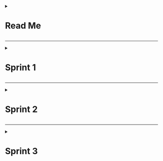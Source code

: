<details> 
<summary><h1>Read Me</h1></summary>

<details> 
<summary><h2>Oyun İle İlgili Bilgiler</h1></summary>

## Oyun İsmi
Medieval Party

<br>

## Oyun Açıklaması
Sekiz kişiye kadar destek sunan bu 3D üçüncü şahıs oyunu, arkadaşlarınızla aynı server üzerinden oynayabileceğiniz ve hayatta kalmak için birbirinizi ekarte ederek mücadele edeceğiniz bir yapıya sahiptir. Oyunun ana yapısı, zorlu engellerden ve platformları atlatmak ve mücadeleyi zirvede tamamlamaktır.

<br>

## Oyun Özellikleri
- 3D
- Multiplayer
- 3rd person perspective
- Party game

<br>

## Hedef Kitle
- 9+
- Bilgisayar oyuncuları
- Fantazi türü sevenler
- Platformer
- Rekabetçi oyunlar

<br>

</details>

<details> 
<summary><h2>Takım İle İlgili Bilgiler</h1></summary>
<br>

## Takım İsmi
Unity Grup 38

<br>

## Takım Üyeleri
- Muhammed Enes Keskin: Scrum Master / 3D Artist
- Müge Berra Öztekin: Product Owner / UI Designer
- Mert Göktuğ Yiğit: Developer
- Mehmet Can Şensoy: Developer
- Merve Olgun: Level Designer

<br>

## Product Backlog URL
[HacknPlan](https://app.hacknplan.com/p/207100/kanban?categoryId=0&boardId=571788)

<br>

<br>

## JURİYE ÖZEL NOT
- Reklam Entegrasyonu: Oyunumuz ücretli bir bilgisayar oyunu olduğu için oyun içi reklam bulunmamaktadır. 
- Yapay zekanın kullanım alanı: Labirent levellerinde bulunan hayaletlerde kullanılmıştır.


  ![Bootcamp38 2](https://github.com/user-attachments/assets/27aedbdb-bf69-4eb7-b9aa-58e9400646f8)

<br>


</details>

</details>

---

<details> 
<summary><h1>Sprint 1</h1></summary>

## Sprint Notları:
- Görevler board'ların içine yazılmıştır. Board'lardaki görev item'larına tıklandığında görevlerin detayları okunabilir.

<br>

## Sprint içinde tamamlanması tahmin edilen puan: 
- Sprint içi puan değerlendirmesi 70 olarak belirlenmiştir.

<br>

## Puan tamamlama mantığı:
- Proje boyunca tamamlanması gereken backlog puanı her sprint öncesi belirlendiği için net değildir. İlk Sprint için bitirilmesi istenilen puan sayısı 70 olarak belirlenmiştir.

<br>

## Daily Scrum: 
- Daily Scrum toplantıları Discord üzerinden yapılmıştır. Daily Scrum toplantısı örneği jpeg olarak paylaşılmaktadır:

<br>

![Ekran görüntüsü 2024-07-07 1544431](https://github.com/mertyigitt/BG38Game/assets/77064077/ef99835a-d34b-4000-8e73-a703bbc27358)

<br>

## Sprint board update: **Sprint board ekran görüntüsü:**

![Ekran görüntüsü 2024-07-07 201941](https://github.com/mertyigitt/BG38Game/assets/77064077/049ff634-8a8b-47b0-96dc-d4ffdf6a8788)

![Ekran görüntüsü 2024-07-07 210225](https://github.com/mertyigitt/BG38Game/assets/77064077/1b654b8c-a385-409c-9db4-403ced2d2d1a)

<br>

## Ürün Durumu: Ekran görüntüleri:

![Ekran görüntüsü 2024-07-07 120429](https://github.com/mertyigitt/BG38Game/assets/77064077/e7e12538-d9bf-47d5-beb3-540a971bce86)

<br>

## Sprint Review: Alınan kararlar:
Oyun içeriğinin fantazi orta çağ temalı ve stilize bir görsel tasarıma sahip olması kararlaştırılmıştır. Farklı harita ve levellerin olmasına ve bu levellerin mekaniklerine karar verilmiştir. Multiplayer modunun oluşturulması ve UI kitinin hazırlanması ise bir sonraki sprint'e ertelenmiştir. Ekstra eklenmesi gereken özellikler belirlenmiştir.

<br>

## Sprint Retrospective:

  - Proje yönetim aracı değiştirilip Jira'dan HacknPlan'a geçilmiştir.
  - Tahmin puanları gözden geçirilmeli ve sprint planlama toplantılarında gerekli geri bildirimlerin developer'lar tarafından verildiğine emin olunmalı.
  - Örnek test sahneleri oluşturulmalı.
  - Yazılım ürünlerinde çıkan sorunlar daha hızlı çözülmeli.
  - Mekanik ve animasyonlar üzerinde daha fazla test yapılmalı.

<br>

</details>

---

<details> 
<summary><h1>Sprint 2</h1></summary>

## Sprint Notları:
- Görevler board'ların içine yazılmıştır. Board'lardaki görev item'larına tıklandığında görevlerin detayları okunabilir.

<br>

## Sprint içinde tamamlanması tahmin edilen puan: 
- Sprint içi puan değerlendirmesi 130 olarak belirlenmiştir.

<br>

## Puan tamamlama mantığı:
- Proje boyunca tamamlanması gereken backlog puanı her sprint öncesi belirlendiği için net değildir. İkinci Sprint için bitirilmesi istenilen puan sayısı 130 olarak belirlenmiştir.

<br>

## Daily Scrum: 
- Daily Scrum toplantıları Discord üzerinden yapılmıştır. Daily Scrum toplantısı örneği jpeg olarak paylaşılmaktadır:

<br>

![Ekran görüntüsü 2024-07-21 215433](https://github.com/user-attachments/assets/54430de4-4fd6-43f5-bedf-3bb1ec5eff2e)

<br>

## Sprint board update: **Sprint board ekran görüntüsü:

![Ekran görüntüsü 2024-07-21 221140](https://github.com/user-attachments/assets/73799f19-fde1-4702-a22f-32df99b164ec)

<br>

## Ürün Durumu: Ekran görüntüleri:

 ![Ekran görüntüsü 2024-07-21 223633](https://github.com/user-attachments/assets/30f091f8-e9a0-4776-bdfd-ec379e4a7022)

 ![Bootcamp38](https://github.com/user-attachments/assets/c2790f21-fc9f-4bac-a7a6-6b872eb93978) ![Bootcamp38 2](https://github.com/user-attachments/assets/27aedbdb-bf69-4eb7-b9aa-58e9400646f8)

<br>

## Sprint Review: Alınan kararlar:
  - Scrum çerçevesi boyunca ilerleyen sprintlerde zaman kısıtı nedeni ile oyunu küçültmek şeklinde oyunun revize edilmesi kararlaştırılmıştır.
  - Oyunu tahmin mekaniklerinden arındırıp temayı, kurgu doğrultusunda bir online parti eğlence oyununa dönüştürmek uygun görülmüştür.
  - Oyun içi lobby sistemi iptal edilmesi uygun görülmüştür.
  - Oyunun github sayfasındaki readme kısmında yer alan oyun açıklaması başlığı alınan kararlar gereği revize edilmiştir.
  - Sonraki sprintler için daha fazla kontrol, sağlam planlama, net ve belirgin aşamalar ile olası risklerden kaçınmak adına proje yönetiminde şelale metodu ile ilerleme kararı alınmıştır.
  - Sahneler üzerine konuşulmuş ve iş planı oluşturulmuştur.
  - Oyunun isminin Medieval Party olması kararlaştırılmıştır.

<br>

## Sprint Retrospective:
   - Sprint süresi boyunca zamanın daha iyi değerlendirilmesine vurgu yapılmıştır.
   - Sprint boyunca üyelerin daha aktif ve verimli çalışması istenmiştir.
   - Zaman kısıtlaması ve çok fazla hata ile karşılaşma riskine karşı üçüncü sprintte şelale metodunun uygulanması kararlaştırılmıştır.

<br>

</details>

---

<details> 
<summary><h1>Sprint 3</h1></summary>

## Sprint Notları:

- Görevler board'ların içine yazılmıştır. Board'lardaki görev item'larına tıklandığında görevlerin detayları okunabilir.

<br>

## Sprint içinde tamamlanması tahmin edilen puan: 

- Sprint içi puan değerlendirmesi 250 olarak belirlenmiştir.

<br>

## Puan tamamlama mantığı:

- Proje boyunca tamamlanması gereken backlog puanı her sprint öncesi belirlendiği için net değildir. Üçüncü Sprint için bitirilmesi istenilen puan sayısı 250 olarak belirlenmiştir.

<br>

## Daily Scrum:

- Daily Scrum toplantıları Discord üzerinden yapılmıştır. Daily Scrum toplantısı örneği jpeg olarak paylaşılmaktadır:

<br>

![Ekran görüntüsü 2024-08-02 211854](https://github.com/user-attachments/assets/49a33de0-a26b-4426-abd1-d9f0ae7f9275)

<br>

## Sprint board update: Sprint board ekran görüntüsü:

![Ekran görüntüsü 2024-08-02 204302](https://github.com/user-attachments/assets/9ab015ca-a2d7-4b27-85b6-54bf33b65e7c)

![Ekran görüntüsü 2024-08-02 204342](https://github.com/user-attachments/assets/fbc0d92c-4efe-40e5-9635-3d8e6f388c8c)

<br>

## Ürün Durumu: Ekran görüntüleri:

![image](https://github.com/user-attachments/assets/e0088781-9014-4a47-889f-3be64237a319)


<br>

## Sprint Review: Alınan kararlar:
- Fazla iş yükünden ve zaman darlığından kaynaklı level sayısını düşürmeyi uygun bulduk.
- Oyunun eğlenceli atmosferini zedelememek için skybox, lighting ve fog systemde açık bir tema kullanmayı kararlaştırdık.
- Oyun içi objelerin hareket ve etkileşim ayarlarının projenin son test aşamasında iken revize edilmesi durumu oluşmuştur.


<br>

## Sprint Retrospective:
- İş planı yaparken olası hataları göz önünde bulunduramadığımızı farkettik ve bu sebeple işleri istediğimiz hızda ilerletemedik.



<br>

</details>

